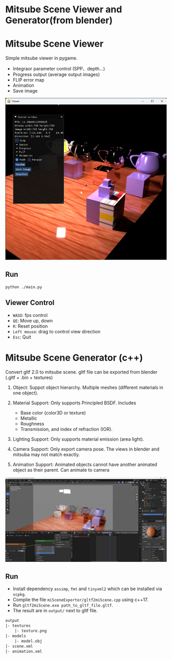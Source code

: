 # Mitsube Scene Viewer and Generator(from blender)
# Mitsube Scene Viewer
Simple mitsube viewer in pygame.
- Integraor parameter control (SPP、depth...)
- Progress output (average output images)
- FLIP error map
- Animation
- Save image

![](/images/miViewer.png)

## Run
`python ./main.py`

## Viewer Control
- `WASD`: fps control
- `QE`: Move up, down
- `R`: Reset position
- `Left mouse`: drag to control view direction
- `Esc`: Quit

# Mitsube Scene Generator (c++)
Convert gltf 2.0 to mitsube scene. 
gltf file can be exported from blender (.gltf + .bin + textures)
1. Object:
    Suppot object hierarchy. Multiple meshes (different materials in one object).
1. Material Support:
    Only supports Principled BSDF.
    Includes 
    - Base color (color3D or texture)
    - Metallic
    - Roughness
    - Transmission, and index of refraction (IOR).

2. Lighting Support:
    Only supports material emission (area light).

3. Camera Support:
    Only export camera pose. The views in blender and mitsuba may not match exactly.

4. Animation Support:
    Animated objects cannot have another animated object as their parent.
    Can animate to camera

![](./images/blender.png)
## Run
- Install dependency `assimp`, `fmt` and `tinyxml2` which can be installed via `vcpkg`.
- Complie the file `miSceneExporter/gltf2miScene.cpp` using c++17.
- Run `gltf2miScene.exe path_to_gltf_file.gltf`.
- The result are in `output/` next to gltf file.
```
output
|- textures
    |- texture.png
|- models
    |- model.obj
|- scene.xml
|- animation.xml
```
